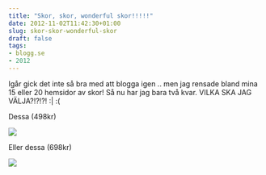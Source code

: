 ```yaml
---
title: "Skor, skor, wonderful skor!!!!!"
date: 2012-11-02T11:42:30+01:00
slug: skor-skor-wonderful-skor
draft: false
tags:
- blogg.se
- 2012
---
```

Igår gick det inte så bra med att blogga igen .. men jag rensade bland mina 15 eller 20 hemsidor av skor! Så nu har jag bara två kvar. VILKA SKA JAG VÄLJA?!?!?! :| :(  
  

Dessa (498kr)

![](/assets/images/blogg.se/498kr_5093a365e087c3697cf5e3d4.jpg)

Eller dessa (698kr)

![](https://cdn3.cdnme.se/cdn/9-1/701517/images/2012/se698kr_5093a37b9606ee4cfe66785a.jpg)